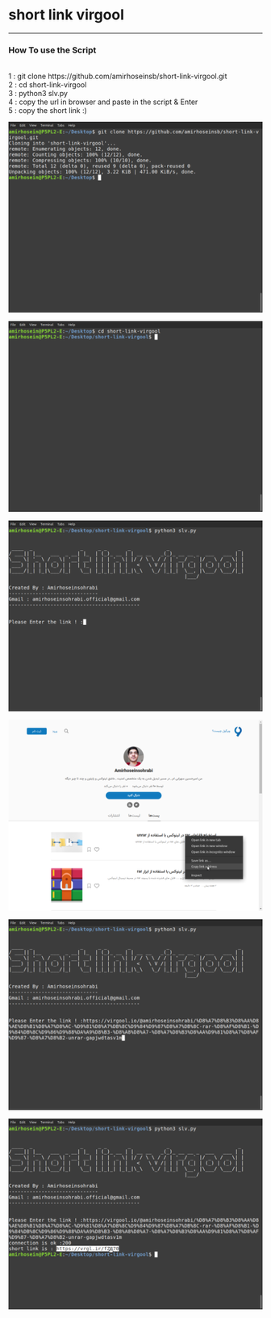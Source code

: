 # short link virgool

---
<div>

### How To use the Script
<tr>
<br>
1 : git clone https://github.com/amirhoseinsb/short-link-virgool.git
<br>
2 : cd short-link-virgool
<br>
3 : python3 slv.py
<br>
4 : copy the url in browser and paste in the script & Enter
<br>
5 : copy the short link :)

</div>

<p align = 'center'>
	<img src = '/slv/1.png'/>
</p>

<p align = 'center'>
	<img src = '/slv/2.png'/>
</p>

<p align = 'center'>
	<img src = '/slv/3.png'/>
</p>

<p align = 'center'>
	<img src = '/slv/4.png'/>
</p>

<p align = 'center'>
	<img src = '/slv/5.png'/>
</p>

<p align = 'center'>
	<img src = '/slv/6.png'/>
</p>
